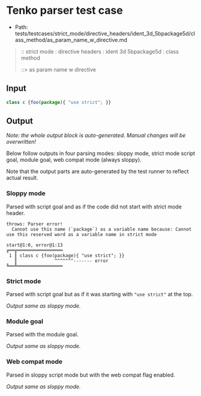 # Tenko parser test case

- Path: tests/testcases/strict_mode/directive_headers/ident_3d_5bpackage5d/class_method/as_param_name_w_directive.md

> :: strict mode : directive headers : ident 3d 5bpackage5d : class method
>
> ::> as param name w directive

## Input


`````js
class c {foo(package){ "use strict"; }}
`````

## Output

_Note: the whole output block is auto-generated. Manual changes will be overwritten!_

Below follow outputs in four parsing modes: sloppy mode, strict mode script goal, module goal, web compat mode (always sloppy).

Note that the output parts are auto-generated by the test runner to reflect actual result.

### Sloppy mode

Parsed with script goal and as if the code did not start with strict mode header.

`````
throws: Parser error!
  Cannot use this name (`package`) as a variable name because: Cannot use this reserved word as a variable name in strict mode

start@1:0, error@1:13
╔══╦═════════════════
 1 ║ class c {foo(package){ "use strict"; }}
   ║              ^^^^^^^------- error
╚══╩═════════════════

`````

### Strict mode

Parsed with script goal but as if it was starting with `"use strict"` at the top.

_Output same as sloppy mode._

### Module goal

Parsed with the module goal.

_Output same as sloppy mode._

### Web compat mode

Parsed in sloppy script mode but with the web compat flag enabled.

_Output same as sloppy mode._
